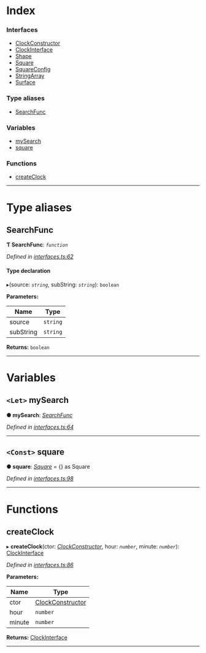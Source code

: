 

# Index

### Interfaces

* [ClockConstructor](../interfaces/_interfaces_.interfaces.clockconstructor.md)
* [ClockInterface](../interfaces/_interfaces_.interfaces.clockinterface.md)
* [Shape](../interfaces/_interfaces_.interfaces.shape.md)
* [Square](../interfaces/_interfaces_.interfaces.square.md)
* [SquareConfig](../interfaces/_interfaces_.interfaces.squareconfig.md)
* [StringArray](../interfaces/_interfaces_.interfaces.stringarray.md)
* [Surface](../interfaces/_interfaces_.interfaces.surface.md)

### Type aliases

* [SearchFunc](_interfaces_.interfaces.md#searchfunc)

### Variables

* [mySearch](_interfaces_.interfaces.md#mysearch)
* [square](_interfaces_.interfaces.md#square-1)

### Functions

* [createClock](_interfaces_.interfaces.md#createclock)

---

# Type aliases

<a id="searchfunc"></a>

##  SearchFunc

**Ƭ SearchFunc**: *`function`*

*Defined in [interfaces.ts:62](https://github.com/tgreyuk/typedoc-plugin-markdown/blob/master/test/src/interfaces.ts#L62)*

#### Type declaration
▸(source: *`string`*, subString: *`string`*): `boolean`

**Parameters:**

| Name | Type |
| ------ | ------ |
| source | `string` |
| subString | `string` |

**Returns:** `boolean`

___

# Variables

<a id="mysearch"></a>

## `<Let>` mySearch

**● mySearch**: *[SearchFunc](_interfaces_.interfaces.md#searchfunc)*

*Defined in [interfaces.ts:64](https://github.com/tgreyuk/typedoc-plugin-markdown/blob/master/test/src/interfaces.ts#L64)*

___
<a id="square-1"></a>

## `<Const>` square

**● square**: *[Square](../interfaces/_interfaces_.interfaces.square.md)* =  {} as Square

*Defined in [interfaces.ts:98](https://github.com/tgreyuk/typedoc-plugin-markdown/blob/master/test/src/interfaces.ts#L98)*

___

# Functions

<a id="createclock"></a>

##  createClock

▸ **createClock**(ctor: *[ClockConstructor](../interfaces/_interfaces_.interfaces.clockconstructor.md)*, hour: *`number`*, minute: *`number`*): [ClockInterface](../interfaces/_interfaces_.interfaces.clockinterface.md)

*Defined in [interfaces.ts:86](https://github.com/tgreyuk/typedoc-plugin-markdown/blob/master/test/src/interfaces.ts#L86)*

**Parameters:**

| Name | Type |
| ------ | ------ |
| ctor | [ClockConstructor](../interfaces/_interfaces_.interfaces.clockconstructor.md) |
| hour | `number` |
| minute | `number` |

**Returns:** [ClockInterface](../interfaces/_interfaces_.interfaces.clockinterface.md)

___

